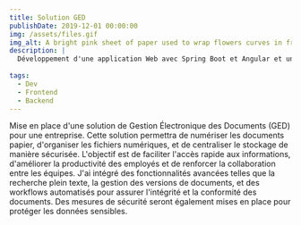 ```yaml
---
title: Solution GED
publishDate: 2019-12-01 00:00:00
img: /assets/files.gif
img_alt: A bright pink sheet of paper used to wrap flowers curves in front of rich blue background
description: |
  Développement d'une application Web avec Spring Boot et Angular et un serveur Alfresco
  
tags:
  - Dev
  - Frontend
  - Backend
---
```


Mise en place d'une solution de Gestion Électronique des 
Documents (GED) pour une entreprise. Cette solution permettra de numériser les documents 
papier, d'organiser les fichiers numériques, et de centraliser le stockage de manière sécurisée. 
L'objectif est de faciliter l'accès rapide aux informations, d'améliorer la productivité des employés 
et de renforcer la collaboration entre les équipes.
J'ai intégré des fonctionnalités avancées telles que la recherche plein texte, la gestion des 
versions de documents, et des workflows automatisés pour assurer l'intégrité et la conformité des 
documents. Des mesures de sécurité seront également mises en place pour protéger les données 
sensibles.
